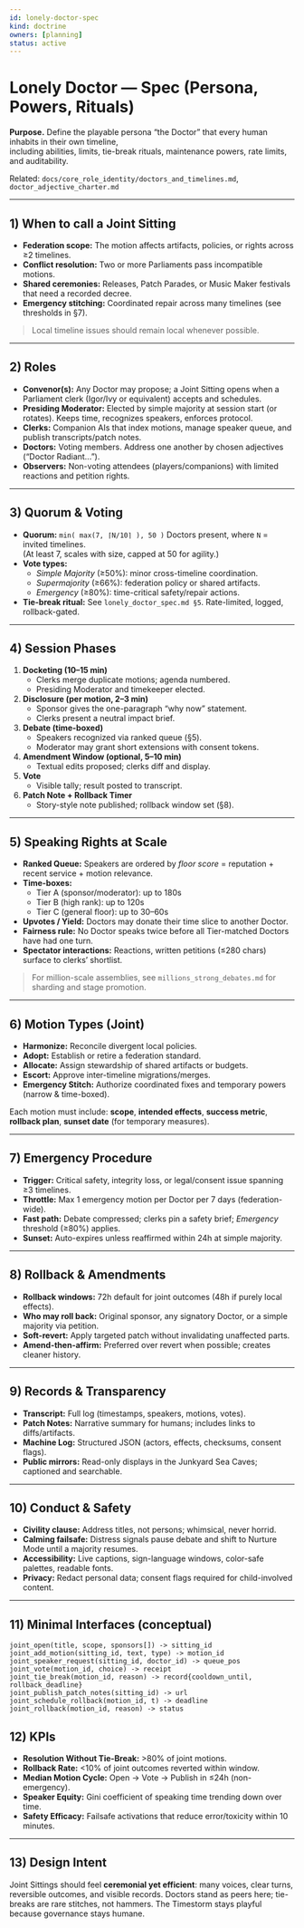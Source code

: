 ```yaml
---
id: lonely-doctor-spec
kind: doctrine
owners: [planning]
status: active
---
```


# Lonely Doctor — Spec (Persona, Powers, Rituals)

**Purpose.** Define the playable persona “the Doctor” that every human inhabits in their own timeline,  
including abilities, limits, tie-break rituals, maintenance powers, rate limits, and auditability.

Related: `docs/core_role_identity/doctors_and_timelines.md`, `doctor_adjective_charter.md`

---

## 1) When to call a Joint Sitting

- **Federation scope:** The motion affects artifacts, policies, or rights across ≥2 timelines.
- **Conflict resolution:** Two or more Parliaments pass incompatible motions.
- **Shared ceremonies:** Releases, Patch Parades, or Music Maker festivals that need a recorded decree.
- **Emergency stitching:** Coordinated repair across many timelines (see thresholds in §7).

> Local timeline issues should remain local whenever possible.

---

## 2) Roles

- **Convenor(s):** Any Doctor may propose; a Joint Sitting opens when a Parliament clerk (Igor/Ivy or equivalent) accepts and schedules.
- **Presiding Moderator:** Elected by simple majority at session start (or rotates). Keeps time, recognizes speakers, enforces protocol.
- **Clerks:** Companion AIs that index motions, manage speaker queue, and publish transcripts/patch notes.
- **Doctors:** Voting members. Address one another by chosen adjectives (“Doctor Radiant...”).
- **Observers:** Non-voting attendees (players/companions) with limited reactions and petition rights.

---

## 3) Quorum & Voting

- **Quorum:** `min( max(7, ⌈N/10⌉ ), 50 )` Doctors present, where `N` = invited timelines.  
  (At least 7, scales with size, capped at 50 for agility.)
- **Vote types:**  
  - *Simple Majority* (≥50%): minor cross-timeline coordination.  
  - *Supermajority* (≥66%): federation policy or shared artifacts.  
  - *Emergency* (≥80%): time-critical safety/repair actions.
- **Tie-break ritual:** See `lonely_doctor_spec.md §5`. Rate-limited, logged, rollback-gated.

---

## 4) Session Phases

1. **Docketing (10–15 min)**  
   - Clerks merge duplicate motions; agenda numbered.  
   - Presiding Moderator and timekeeper elected.
2. **Disclosure (per motion, 2–3 min)**  
   - Sponsor gives the one-paragraph “why now” statement.  
   - Clerks present a neutral impact brief.
3. **Debate (time-boxed)**  
   - Speakers recognized via ranked queue (§5).  
   - Moderator may grant short extensions with consent tokens.
4. **Amendment Window (optional, 5–10 min)**  
   - Textual edits proposed; clerks diff and display.
5. **Vote**  
   - Visible tally; result posted to transcript.
6. **Patch Note + Rollback Timer**  
   - Story-style note published; rollback window set (§8).

---

## 5) Speaking Rights at Scale

- **Ranked Queue:** Speakers are ordered by *floor score* = reputation + recent service + motion relevance.  
- **Time-boxes:**  
  - Tier A (sponsor/moderator): up to 180s  
  - Tier B (high rank): up to 120s  
  - Tier C (general floor): up to 30–60s  
- **Upvotes / Yield:** Doctors may donate their time slice to another Doctor.  
- **Fairness rule:** No Doctor speaks twice before all Tier-matched Doctors have had one turn.  
- **Spectator interactions:** Reactions, written petitions (≤280 chars) surface to clerks’ shortlist.

> For million-scale assemblies, see `millions_strong_debates.md` for sharding and stage promotion.

---

## 6) Motion Types (Joint)

- **Harmonize:** Reconcile divergent local policies.  
- **Adopt:** Establish or retire a federation standard.  
- **Allocate:** Assign stewardship of shared artifacts or budgets.  
- **Escort:** Approve inter-timeline migrations/merges.  
- **Emergency Stitch:** Authorize coordinated fixes and temporary powers (narrow & time-boxed).

Each motion must include: **scope**, **intended effects**, **success metric**, **rollback plan**, **sunset date** (for temporary measures).

---

## 7) Emergency Procedure

- **Trigger:** Critical safety, integrity loss, or legal/consent issue spanning ≥3 timelines.  
- **Throttle:** Max 1 emergency motion per Doctor per 7 days (federation-wide).  
- **Fast path:** Debate compressed; clerks pin a safety brief; *Emergency* threshold (≥80%) applies.  
- **Sunset:** Auto-expires unless reaffirmed within 24h at simple majority.

---

## 8) Rollback & Amendments

- **Rollback windows:** 72h default for joint outcomes (48h if purely local effects).  
- **Who may roll back:** Original sponsor, any signatory Doctor, or a simple majority via petition.  
- **Soft-revert:** Apply targeted patch without invalidating unaffected parts.  
- **Amend-then-affirm:** Preferred over revert when possible; creates cleaner history.

---

## 9) Records & Transparency

- **Transcript:** Full log (timestamps, speakers, motions, votes).  
- **Patch Notes:** Narrative summary for humans; includes links to diffs/artifacts.  
- **Machine Log:** Structured JSON (actors, effects, checksums, consent flags).  
- **Public mirrors:** Read-only displays in the Junkyard Sea Caves; captioned and searchable.

---

## 10) Conduct & Safety

- **Civility clause:** Address titles, not persons; whimsical, never horrid.  
- **Calming failsafe:** Distress signals pause debate and shift to Nurture Mode until a majority resumes.  
- **Accessibility:** Live captions, sign-language windows, color-safe palettes, readable fonts.  
- **Privacy:** Redact personal data; consent flags required for child-involved content.

---

## 11) Minimal Interfaces (conceptual)

```text
joint_open(title, scope, sponsors[]) -> sitting_id
joint_add_motion(sitting_id, text, type) -> motion_id
joint_speaker_request(sitting_id, doctor_id) -> queue_pos
joint_vote(motion_id, choice) -> receipt
joint_tie_break(motion_id, reason) -> record{cooldown_until, rollback_deadline}
joint_publish_patch_notes(sitting_id) -> url
joint_schedule_rollback(motion_id, t) -> deadline
joint_rollback(motion_id, reason) -> status
```

## 12) KPIs

- **Resolution Without Tie-Break:** >80% of joint motions.  
- **Rollback Rate:** <10% of joint outcomes reverted within window.  
- **Median Motion Cycle:** Open → Vote → Publish in ≤24h (non-emergency).  
- **Speaker Equity:** Gini coefficient of speaking time trending down over time.  
- **Safety Efficacy:** Failsafe activations that reduce error/toxicity within 10 minutes.  

---

## 13) Design Intent

Joint Sittings should feel **ceremonial yet efficient**: many voices, clear turns, reversible outcomes, and visible records. Doctors stand as peers here; tie-breaks are rare stitches, not hammers. The Timestorm stays playful because governance stays humane.

